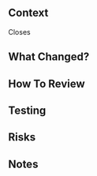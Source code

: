 ## Context

<!-- Include contextual info that can't be found in the linked issue. Why are you making this change? -->

Closes

## What Changed?

<!-- What changes did you make? -->

## How To Review

<!-- What (rough) order should the reviewer view your files? -->

## Testing

<!-- What testing did you do, if any? -->

## Risks

<!-- Where should the reviewer focus on (if any)? -->

## Notes
